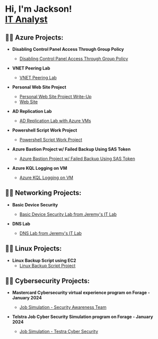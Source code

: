 <h1>Hi, I'm Jackson! <br/><a href="https://github.com/610jackson">IT Analyst</a></h1>


<h2>👨‍💻 Azure Projects:</h2>

- <b>Disabling Control Panel Access Through Group Policy</b>
  - [Disabling Control Panel Access Through Group Policy](https://docs.google.com/document/d/1waE50q1bZTnGiYKFcMM00SiocVPORL0BY1tX7sorFQ8/edit?usp=sharing)
    
- <b>VNET Peering Lab</b>
  - [VNET Peering Lab](https://docs.google.com/document/d/1HrCR2SEZ9hlYChwkWtvRo2Ocpm3Jrae7MOFmnsEbwpc/edit?usp=sharing)

- <b>Personal Web Site Project</b>
  - [Personal Web Site Project Write-Up](https://docs.google.com/document/d/1j9MxkqKDd6yqA3piqKrfOEVuGmaNPiqCEG1TeaEyy1E/edit?usp=sharing)
  - [Web Site](https://jacksonresumestorage.z13.web.core.windows.net/?fbclid=IwY2xjawF9OJRleHRuA2FlbQIxMAABHSmAkgd5jsINmHUju8b1wlUAarBvZzt2_6vDTvWH7luCeIELrJAqJYWALA_aem_PXzmbIUVtZRV3_eZUJcTdQ)
  
- <b>AD Replication Lab</b>
  - [AD Replication Lab with Azure VMs](https://docs.google.com/document/d/1Tw7K1OPe4NvjPlkNE67fuM5fpTgYOAwThIr3EDjvGVA/edit?usp=sharing)

- <b>Powershell Script Work Project</b>
  - [Powershell Script Work Project](https://docs.google.com/document/d/1VOGXSihe9m61k0k3Odh6WIAxaKGA9vDTDnrBIE9i60A/edit?usp=sharing)
  
- <b>Azure Bastion Project w/ Failed Backup Using SAS Token</b>
  - [Azure Bastion Project w/ Failed Backup Using SAS Token](https://docs.google.com/document/d/1JpCmBd6PrXwwCpQUmRHiyPdPF_T_dx-69YMLKhQABAI/edit?usp=sharing)

- <b>Azure KQL Logging on VM </b>
  - [Azure KQL Logging on VM](https://docs.google.com/document/d/1MXariu7f9YPHo8kFrm6Li6IvLe9IEznXpA0gr_Jwaqk/edit?usp=sharing)
  


<h2>👨‍💻 Networking Projects:</h2>

- <b>Basic Device Security </b>
  - [Basic Device Security Lab from Jeremy's IT Lab](https://github.com/610jackson/Basic-Device-Security/blob/main/README.md)
    
- <b>DNS Lab </b>
  - [DNS Lab from Jeremy's IT Lab](https://docs.google.com/document/d/1nFoOV7xGBsgR2h2ZW7jJfiEHOeeFaFyNCLXqNHxw5YQ/edit?usp=sharing)

<h2>👨‍💻 Linux Projects:</h2>

- <b>Linux Backup Script using EC2 </b>
  - [Linux Backup Script Project](https://github.com/610jackson/LinuxBackupScript/blob/main/README.md)
 
<h2>👨‍💻 Cybersecurity Projects:</h2>

- <b>Mastercard Cybersecurity virtual experience program on Forage - January 2024 </b>
  - [Job Simulation - Security Awareness Team](https://github.com/610jackson/MasterCard-Lab.git)

- <b>Telstra Job Cyber Security Simulation program on Forage - January 2024 </b>
  - [Job Simulation - Testra Cyber Security](https://docs.google.com/document/d/1Db8I8q4ac-gWheJLAYe5jArSHkXayv8015jSN9r7zcc/edit?usp=sharing)
 

